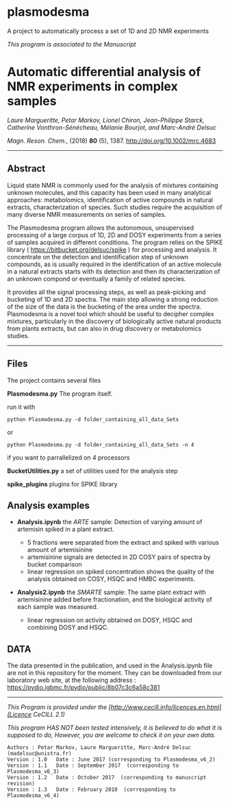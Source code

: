 # plasmodesma
A project to automatically process a set of 1D and 2D NMR experiments

*This program is associated to the Manuscript*

# Automatic differential analysis of NMR experiments in complex samples

*Laure Margueritte,
Petar Markov,
Lionel Chiron,
Jean-Philippe Starck,
Catherine Vonthron-Sénécheau,
Mélanie Bourjot,
and Marc-André Delsuc*

*Magn. Reson. Chem.*, (2018) **80** (5), 1387. http://doi.org/10.1002/mrc.4683

---

## Abstract

Liquid state NMR is commonly used for the analysis of mixtures containing unknown molecules,
and this capacity has been used in many analytical approaches:
metabolomics, identification of active compounds in natural extracts, characterization of species.
Such studies require the acquisition of many diverse NMR measurements on series of samples.

The Plasmodesma program allows the autonomous, unsupervised processing of a large corpus of 1D, 2D and DOSY experiments from a series of samples acquired in different conditions.
The program relies on the SPIKE library ( https://bitbucket.org/delsuc/spike ) for processing and analysis.
It concentrate on the detection and identification step of unknown compounds, as is usually required in the identification of an active molecule in a natural extracts starts with its detection and then its characterization of an unknown compond or eventually a family of related species.

It provides all the signal processing steps, as well as peak-picking and bucketing of 1D and 2D spectra.
The main step allowing a strong reduction of the size of the data is the bucketing of the area under the spectra.
Plasmodesma is a novel tool which should be useful to decipher complex mixtures, particularly in the discovery of biologically active natural products from plants extracts, but can also in drug discovery or metabolomics studies.

---

## Files
The project contains several files

**Plasmodesma.py** The program itself.

run it with
```
python Plasmodesma.py -d folder_containing_all_data_Sets
```
or
```
python Plasmodesma.py -d folder_containing_all_data_Sets -n 4
```
if you want to parrallelized on 4 processors


**BucketUtilities.py**  a set of utilities used for the analysis step

**spike_plugins** plugins for SPIKE library

## Analysis examples
- **Analysis.ipynb** the *ARTE* sample: Detection of varying amount of artemisin spiked in a plant extract.
	- 5 fractions were separated from the extract and spiked with various amount of artemisinine
	- artemisinine signals are detected in 2D COSY pairs of spectra by bucket comparison
	- linear regression on spiked concentration shows the quality of the analysis obtained on COSY, HSQC and HMBC experiments.

- **Analysis2.ipynb** the *SMARTE* sample: The same plant extract with artemisinine added before fractionation, and the biological activity of each sample was measured.
	- linear regression on activity obtained on DOSY, HSQC and combining DOSY and HSQC.


## DATA
The data presented in the publication, and used in the Analysis.ipynb file are not in this repository for the moment.
They can be downloaded from our laboratory web site, at the following address :
https://pydio.igbmc.fr/pydio/public/8b07c3c6a58c381


---
*This Program is provided under the [http://www.cecill.info/licences.en.html](Licence CeCILL 2.1)* 

*This program HAS NOT been tested intensively, it is believed to do what it is supposed to do, However, you are welcome to check it on your own data.*

    Authors : Petar Markov, Laure Margueritte, Marc-André Delsuc (madelsuc@unistra.fr)
    Version : 1.0   Date : June 2017 (corresponding to Plasmodesma_v6_2)
    Version : 1.1   Date : September 2017  (corresponding to Plasmodesma_v6_3)
    Version : 1.2   Date : October 2017  (corresponding to manuscript revision)
    Version : 1.3   Date : February 2018  (corresponding to Plasmodesma_v6_4)
